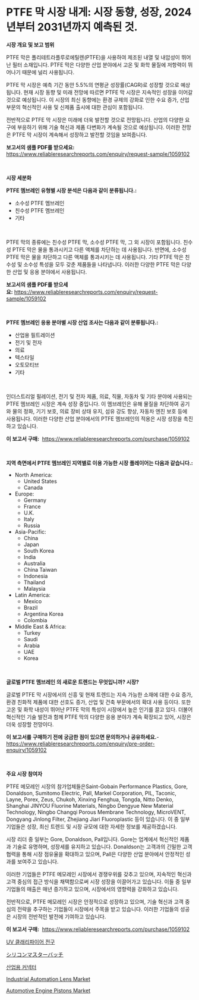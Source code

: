 <p><h1>PTFE 막 시장 내게: 시장 동향, 성장, 2024년부터 2031년까지 예측된 것.</h1></p><p><strong>시장 개요 및 보고 범위</strong></p>
<p><p>PTFE 막은 폴리테트라플루로에틸렌(PTFE)을 사용하여 제조된 내열 및 내압성이 뛰어난 필터 소재입니다. PTFE 막은 다양한 산업 분야에서 고온 및 화학 물질에 저항력이 뛰어나기 때문에 널리 사용됩니다.</p><p>PTFE 막 시장은 예측 기간 동안 5.5%의 연평균 성장률(CAGR)로 성장할 것으로 예상됩니다. 현재 시장 동향 및 미래 전망에 따르면 PTFE 막 시장은 지속적인 성장을 이어갈 것으로 예상됩니다. 이 시장의 최신 동향에는 환경 규제의 강화로 인한 수요 증가, 산업 부문의 혁신적인 사용 및 신제품 출시에 대한 관심이 포함됩니다.</p><p>전반적으로 PTFE 막 시장은 미래에 더욱 발전할 것으로 전망됩니다. 산업의 다양한 요구에 부응하기 위해 기술 혁신과 제품 다변화가 계속될 것으로 예상됩니다. 이러한 전망은 PTFE 막 시장이 계속해서 성장하고 발전할 것임을 보여줍니다.</p></p>
<p><strong>보고서의 샘플 PDF를 받으세요:</strong> <a href="https://www.reliableresearchreports.com/enquiry/request-sample/1059102">https://www.reliableresearchreports.com/enquiry/request-sample/1059102</a></p>
<p>&nbsp;</p>
<p><strong>시장 세분화</strong></p>
<p><strong>PTFE 멤브레인 유형별 시장 분석은 다음과 같이 분류됩니다.:</strong></p>
<p><ul><li>소수성 PTFE 멤브레인</li><li>친수성 PTFE 멤브레인</li><li>기타</li></ul></p>
<p>&nbsp;</p>
<p><p>PTFE 막의 종류에는 친수성 PTFE 막, 소수성 PTFE 막, 그 외 시장이 포함됩니다. 친수성 PTFE 막은 물을 통과시키고 다른 액체를 차단하는 데 사용됩니다. 반면에, 소수성 PTFE 막은 물을 차단하고 다른 액체를 통과시키는 데 사용됩니다. 기타 PTFE 막은 친수성 및 소수성 특성을 모두 갖춘 제품들을 나타냅니다. 이러한 다양한 PTFE 막은 다양한 산업 및 응용 분야에서 사용됩니다.</p></p>
<p><strong>보고서의 샘플 PDF를 받으세요:</strong>&nbsp;<a href="https://www.reliableresearchreports.com/enquiry/request-sample/1059102">https://www.reliableresearchreports.com/enquiry/request-sample/1059102</a></p>
<p>&nbsp;</p>
<p><strong> PTFE 멤브레인 응용 분야별 시장 산업 조사는 다음과 같이 분류됩니다.:</strong></p>
<p><ul><li>산업용 필트레이션</li><li>전기 및 전자</li><li>의료</li><li>텍스타일</li><li>오토모티브</li><li>기타</li></ul></p>
<p>&nbsp;</p>
<p><p>인더스트리얼 필레이션, 전기 및 전자 제품, 의료, 직물, 자동차 및 기타 분야에 사용되는 PTFE 멤브레인 시장은 계속 성장 중입니다. 이 멤브레인은 유해 물질을 차단하여 공기와 물의 정화, 기기 보호, 의료 장비 상태 유지, 섬유 강도 향상, 자동차 엔진 보호 등에 사용됩니다. 이러한 다양한 산업 분야에서의 PTFE 멤브레인의 적용은 시장 성장을 촉진하고 있습니다.</p></p>
<p><strong>이 보고서 구매:</strong>&nbsp; <a href="https://www.reliableresearchreports.com/purchase/1059102">https://www.reliableresearchreports.com/purchase/1059102</a></p>
<p>&nbsp;</p>
<p><strong>지역 측면에서 PTFE 멤브레인 지역별로 이용 가능한 시장 플레이어는 다음과 같습니다.:</strong></p>
<p><ul>
    <li>
        North America:
        <ul>
            <li>United States</li>
            <li>Canada</li>
        </ul>
    </li>
    <li>
        Europe:
        <ul>
            <li>Germany</li>
            <li>France</li>
            <li>U.K.</li>
            <li>Italy</li>
            <li>Russia</li>
        </ul>
    </li>
    <li>
        Asia-Pacific:
        <ul>
            <li>China</li>
            <li>Japan</li>
            <li>South Korea</li>
            <li>India</li>
            <li>Australia</li>
            <li>China Taiwan</li>
            <li>Indonesia</li>
            <li>Thailand</li>
            <li>Malaysia</li>
        </ul>
    </li>
    <li>
        Latin America:
        <ul>
            <li>Mexico</li>
            <li>Brazil</li>
            <li>Argentina Korea</li>
            <li>Colombia</li>
        </ul>
    </li>
    <li>
        Middle East & Africa:
        <ul>
            <li>Turkey</li>
            <li>Saudi</li>
            <li>Arabia</li>
            <li>UAE</li>
            <li>Korea</li>
        </ul>
    </li>
    </ul></p>
<p>&nbsp;</p>
<p><strong>글로벌 PTFE 멤브레인 의 새로운 트렌드는 무엇입니까? 시장?</strong></p>
<p><p>글로벌 PTFE 막 시장에서의 신흥 및 현재 트렌드는 지속 가능한 소재에 대한 수요 증가, 환경 친화적 제품에 대한 선호도 증가, 산업 및 건축 부문에서의 확대 사용 등이다. 또한 고온 및 화학 내성이 뛰어난 PTFE 막의 특성이 시장에서 높은 인기를 끌고 있다. 더불어 혁신적인 기술 발전과 함께 PTFE 막의 다양한 응용 분야가 계속 확장되고 있어, 시장은 더욱 성장할 전망이다.</p></p>
<p><strong>이 보고서를 구매하기 전에 궁금한 점이 있으면 문의하거나 공유하세요.</strong>- <a href="https://www.reliableresearchreports.com/enquiry/pre-order-enquiry/1059102">https://www.reliableresearchreports.com/enquiry/pre-order-enquiry/1059102</a></p>
<p>&nbsp;</p>
<p><strong>주요 시장 참여자</strong></p>
<p><p>PTFE 메모레인 시장의 참가업체들은Saint-Gobain Performance Plastics, Gore, Donaldson, Sumitomo Electric, Pall, Markel Corporation, PIL, Taconic, Layne, Porex, Zeus, Chukoh, Xinxing Fenghua, Tongda, Nitto Denko, Shanghai JINYOU Fluorine Materials, Ningbo Dengyue New Material Technology, Ningbo Changqi Porous Membrane Technology, MicroVENT, Dongyang Jinlong Filter, Zhejiang Jiari Fluoroplastic 등이 있습니다. 이 중 일부 기업들은 성장, 최신 트렌드 및 시장 규모에 대한 자세한 정보를 제공하겠습니다.</p><p>시장 리더 중 일부는 Gore, Donaldson, Pall입니다. Gore는 업계에서 혁신적인 제품과 기술로 유명하며, 성장세를 유지하고 있습니다. Donaldson는 고객과의 긴밀한 고객 협력을 통해 시장 점유율을 확대하고 있으며, Pall은 다양한 산업 분야에서 안정적인 성과를 보여주고 있습니다.</p><p>이러한 기업들은 PTFE 메모레인 시장에서 경쟁우위를 갖추고 있으며, 지속적인 혁신과 고객 중심의 접근 방식을 채택함으로써 시장 성장을 이끌어가고 있습니다. 이들 중 일부 기업들의 매출은 매년 증가하고 있으며, 시장에서의 영향력을 강화하고 있습니다.</p><p>전반적으로, PTFE 메모레인 시장은 안정적으로 성장하고 있으며, 기술 혁신과 고객 중심의 전략을 추구하는 기업들이 시장에서 주목을 받고 있습니다. 이러한 기업들의 성공은 시장의 전반적인 발전에 기여하고 있습니다.</p></p>
<p><strong>이 보고서 구매:</strong>&nbsp;&nbsp;<a href="https://www.reliableresearchreports.com/purchase/1059102">https://www.reliableresearchreports.com/purchase/1059102</a></p>
<p><p><a href="https://medium.com/@shareneboothestellesvwq36l/%EC%9E%90%EC%99%B8%EC%84%A0-%EC%A0%95%ED%99%94-%EB%93%B1%EC%9E%A5-%EC%8B%9C%EC%9E%A5-cagr-%EC%8B%9C%EC%9E%A5-%ED%8A%B8%EB%A0%8C%EB%93%9C-%EB%B0%8F-%EC%84%B1%EC%9E%A5-%EC%A0%84%EB%9E%B5%EC%97%90-%EB%8C%80%ED%95%9C-%ED%86%B5%EC%B0%B0%EB%A0%A5-cc5a4ee33b6a">UV 클래리파이어 전구</a></p><p><a href="https://medium.com/@deborahclarke2008/%E3%82%B7%E3%83%AA%E3%82%B3%E3%83%BC%E3%83%B3%E3%83%9E%E3%82%B9%E3%82%BF%E3%83%BC%E3%83%90%E3%83%83%E3%83%81%E5%B8%82%E5%A0%B4%E3%81%AE%E8%A6%8F%E6%A8%A1%E3%81%A8%E5%B8%82%E5%A0%B4%E5%8B%95%E5%90%91-%E5%AE%8C%E5%85%A8%E3%81%AA%E7%94%A3%E6%A5%AD%E6%A6%82%E8%A6%81-2024%E5%B9%B4%E3%81%8B%E3%82%892031%E5%B9%B4%E3%81%BE%E3%81%A7-5c813ed6ce2c">シリコンマスターバッチ</a></p><p><a href="https://github.com/laholand/Market-Research-Report-List-2/blob/main/4805940188392.md">산업용 커넥터</a></p><p><a href="https://issuu.com/reportprime-2/docs/industrial-automation-lens-market-size-2030.pptx">Industrial Automation Lens Market</a></p><p><a href="https://github.com/vimar16th/Market-Research-Report-List-3/blob/main/automotive-engine-pistons-market.md">Automotive Engine Pistons Market</a></p></p>
